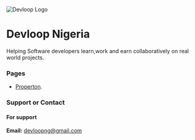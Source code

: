 ![Devloop Logo](https://avatars0.githubusercontent.com/u/45246462?s=460&v=4)
# Devloop Nigeria
Helping Software developers learn,work and earn collaboratively on real world projects.

### Pages
- [Properton](https://devloopng.github.io/properton-web/).

### Support or Contact
#### For support
**Email:** [devloopng@gmail.com](devloopng@gmail.com) 
